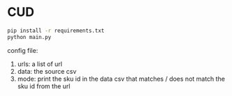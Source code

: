 # CUD
``` bash
pip install -r requirements.txt
python main.py
```

config file:
1. urls: a list of url
2. data: the source csv
2. mode: print the sku id in the data csv that matches / does not match the sku id from the url